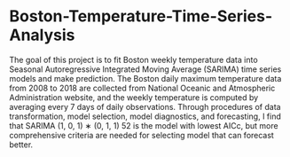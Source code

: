 # Boston-Temperature-Time-Series-Analysis
The goal of this project is to fit Boston weekly temperature data into Seasonal Autoregressive Integrated Moving Average (SARIMA) time series models and make prediction. The Boston daily maximum temperature data from 2008 to 2018 are collected from National Oceanic and Atmospheric Administration website, and the weekly temperature is computed by averaging every 7 days of daily observations. Through procedures of data transformation, model selection, model diagnostics, and forecasting, I find that SARIMA (1, 0, 1) ∗ (0, 1, 1) 52 is the model with lowest AICc, but more comprehensive criteria are needed for selecting model that can forecast better.
